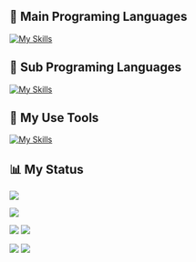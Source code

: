 ## 🥇 Main Programing Languages 

[![My Skills](https://skillicons.dev/icons?i=vuejs,js,ruby,rails,mysql,html,css,scss&perline=6)](https://skillicons.dev)

## 🥈 Sub Programing Languages 

[![My Skills](https://skillicons.dev/icons?i=ts,react,nextjs,remix,flutter,py,flask,c,go&perline=6)](https://skillicons.dev)

## 🔧 My Use Tools

[![My Skills](https://skillicons.dev/icons?i=npm,vite,vercel,docker&perline=6)](https://skillicons.dev)


## 📊 My Status

![](https://github-readme-stats.vercel.app/api/top-langs/?username=ruribou&layout=compact&show_icons=true&theme=github_dark)
  
![](http://github-profile-summary-cards.vercel.app/api/cards/profile-details?username=ruribou&theme=github_dark)

![](http://github-profile-summary-cards.vercel.app/api/cards/repos-per-language?username=ruribou&theme=github_dark) ![](http://github-profile-summary-cards.vercel.app/api/cards/most-commit-language?username=ruribou&theme=github_dark)

![](http://github-profile-summary-cards.vercel.app/api/cards/stats?username=ruribou&theme=github_dark) ![](http://github-profile-summary-cards.vercel.app/api/cards/productive-time?username=ruribou&theme=github_dark&utcOffset=9)
